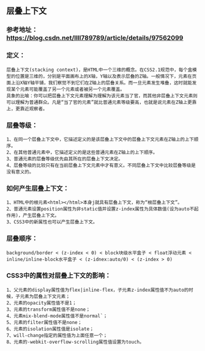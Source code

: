 ## 层叠上下文

### 参考地址：https://blog.csdn.net/llll789789/article/details/97562099

### 定义：
    层叠上下文(stacking context)，是HTML中一个三维的概念。在CSS2.1规范中，每个盒模型的位置是三维的，分别是平面画布上的X轴，Y轴以及表示层叠的Z轴。一般情况下，元素在页面上沿X轴Y轴平铺，我们察觉不到它们在Z轴上的层叠关系。而一旦元素发生堆叠，这时就能发现某个元素可能覆盖了另一个元素或者被另一个元素覆盖。
    具象的比喻：你可以把层叠上下文元素理解为理解为该元素当了官，而其他非层叠上下文元素则可以理解为普通群众。凡是“当了官的元素”就比普通元素等级要高，也就是说元素在Z轴上更靠上，更靠近观察者。

### 层叠等级：
    1、在同一个层叠上下文中，它描述定义的是该层叠上下文中的层叠上下文元素在Z轴上的上下顺序。
    2、在其他普通元素中，它描述定义的是这些普通元素在Z轴上的上下顺序。
    3、普通元素的层叠等级优先由其所在的层叠上下文决定。
    4、层叠等级的比较只有在当前层叠上下文元素中才有意义。不同层叠上下文中比较层叠等级是没有意义的。

### 如何产生层叠上下文：
    1、HTML中的根元素<html></html>本身j就具有层叠上下文，称为“根层叠上下文”。
    2、普通元素设置position属性为非static值并设置z-index属性为具体数值(设为auto不起作用)，产生层叠上下文。
    3、CSS3中的新属性也可以产生层叠上下文。

### 层叠顺序：
    background/border < (z-index < 0) < block块级水平盒子 < float浮动元素 < inline/inline-block水平盒子 < (z-idnex:auto/0) < (z-index > 0)

### CSS3中的属性对层叠上下文的影响：
    1、父元素的display属性值为flex|inline-flex，子元素z-index属性值不为auto的时候，子元素为层叠上下文元素；
    2、元素的opacity属性值不是1；
    3、元素的transform属性值不是none；
    4、元素mix-blend-mode属性值不是normal`；
    5、元素的filter属性值不是none；
    6、元素的isolation属性值是isolate；
    7、will-change指定的属性值为上面任意一个；
    8、元素的-webkit-overflow-scrolling属性值设置为touch。
